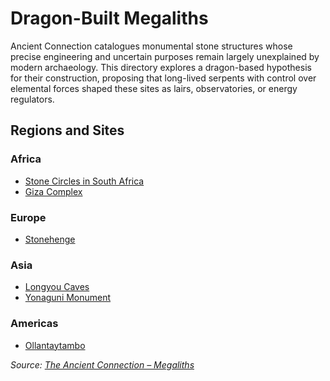 # Dragon-Built Megaliths

Ancient Connection catalogues monumental stone structures whose precise engineering and uncertain purposes remain largely unexplained by modern archaeology. This directory explores a dragon-based hypothesis for their construction, proposing that long-lived serpents with control over elemental forces shaped these sites as lairs, observatories, or energy regulators.

## Regions and Sites

### Africa
- [Stone Circles in South Africa](Africa/stone-circles-south-africa.md)
- [Giza Complex](Africa/giza-complex.md)

### Europe
- [Stonehenge](Europe/stonehenge.md)

### Asia
- [Longyou Caves](Asia/longyou-caves.md)
- [Yonaguni Monument](Asia/yonaguni-monument.md)

### Americas
- [Ollantaytambo](Americas/ollantaytambo.md)

*Source: [The Ancient Connection – Megaliths](https://ancientconnection.com/megaliths)*
